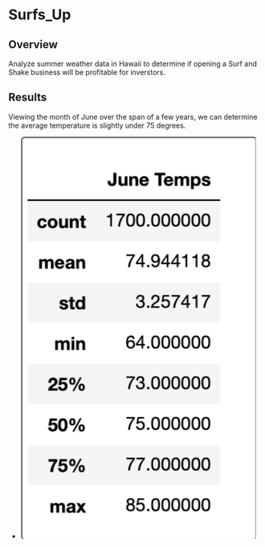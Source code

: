 # Surfs_Up

## Overview
Analyze summer weather data in Hawaii to determine if opening a Surf and Shake business will be profitable for inverstors.  

## Results
Viewing the month of June over the span of a few years, we can determine the average temperature is slightly under 75 degrees.
* ![June Temps](https://github.com/JGarza4903/Surfs_Up/blob/main/resources/june_temps.png)
